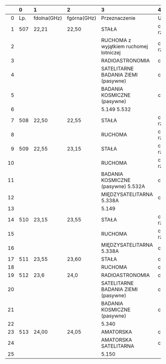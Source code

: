 |    | 0   | 1           | 2           | 3                                      | 4               |
|---:|:----|:------------|:------------|:---------------------------------------|:----------------|
|  0 | Lp. | fdolna(GHz) | fgórna(GHz) | Przeznaczenie                          | Użytkowanie     |
|  1 | 507 | 22,21       | 22,50       | STAŁA                                  | cywilno-rządowe |
|  2 |     |             |             | RUCHOMA z wyjątkiem ruchomej lotniczej | cywilno-rządowe |
|  3 |     |             |             | RADIOASTRONOMIA                        | cywilne         |
|  4 |     |             |             | SATELITARNE BADANIA ZIEMI (pasywne)    | cywilne         |
|  5 |     |             |             | BADANIA KOSMICZNE (pasywne)            | cywilne         |
|  6 |     |             |             | 5.149 5.532                            |                 |
|  7 | 508 | 22,50       | 22,55       | STAŁA                                  | cywilno-rządowe |
|  8 |     |             |             | RUCHOMA                                | cywilno-rządowe |
|  9 | 509 | 22,55       | 23,15       | STAŁA                                  | cywilno-rządowe |
| 10 |     |             |             | RUCHOMA                                | cywilno-rządowe |
| 11 |     |             |             | BADANIA KOSMICZNE (pasywne) 5.532A     | cywilne         |
| 12 |     |             |             | MIĘDZYSATELITARNA 5.338A               | cywilne         |
| 13 |     |             |             | 5.149                                  |                 |
| 14 | 510 | 23,15       | 23,55       | STAŁA                                  | cywilno-rządowe |
| 15 |     |             |             | RUCHOMA                                | cywilno-rządowe |
| 16 |     |             |             | MIĘDZYSATELITARNA 5.338A               | cywilne         |
| 17 | 511 | 23,55       | 23,60       | STAŁA                                  | cywilne         |
| 18 |     |             |             | RUCHOMA                                | cywilne         |
| 19 | 512 | 23,6        | 24,0        | RADIOASTRONOMIA                        | cywilne         |
| 20 |     |             |             | SATELITARNE BADANIA ZIEMI (pasywne)    | cywilne         |
| 21 |     |             |             | BADANIA KOSMICZNE (pasywne)            | cywilne         |
| 22 |     |             |             | 5.340                                  |                 |
| 23 | 513 | 24,00       | 24,05       | AMATORSKA                              | cywilne         |
| 24 |     |             |             | AMATORSKA SATELITARNA                  | cywilne         |
| 25 |     |             |             | 5.150                                  |                 |